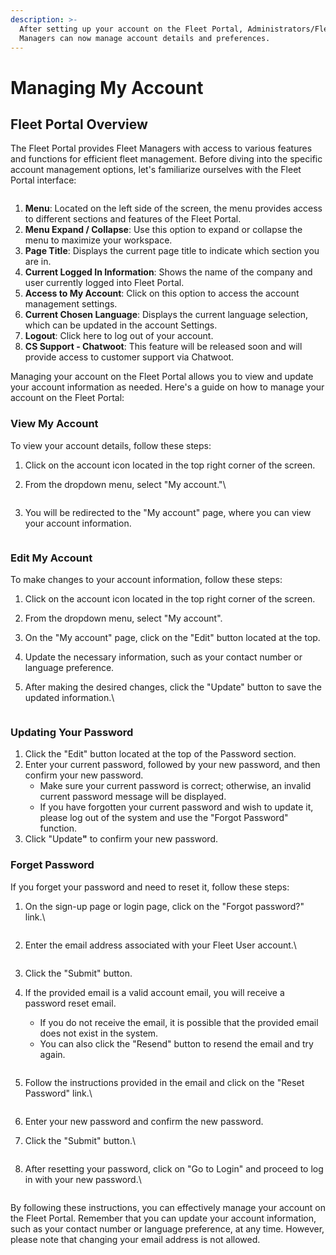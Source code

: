 ```yaml
---
description: >-
  After setting up your account on the Fleet Portal, Administrators/Fleet
  Managers can now manage account details and preferences.
---
```


# Managing My Account

## Fleet Portal Overview

The Fleet Portal provides Fleet Managers with access to various features and functions for efficient fleet management. Before diving into the specific account management options, let's familiarize ourselves with the Fleet Portal interface:

<figure><img src="../.gitbook/assets/Managing My Account_1.png" alt=""><figcaption></figcaption></figure>

1. **Menu**: Located on the left side of the screen, the menu provides access to different sections and features of the Fleet Portal.
2. **Menu Expand / Collapse**: Use this option to expand or collapse the menu to maximize your workspace.
3. **Page Title**: Displays the current page title to indicate which section you are in.
4. **Current Logged In Information**: Shows the name of the company and user currently logged into Fleet Portal.
5. **Access to My Account**: Click on this option to access the account management settings.
6. **Current Chosen Language**: Displays the current language selection, which can be updated in the account Settings.
7. **Logout**: Click here to log out of your account.
8. **CS Support - Chatwoot**: This feature will be released soon and will provide access to customer support via Chatwoot.

Managing your account on the Fleet Portal allows you to view and update your account information as needed. Here's a guide on how to manage your account on the Fleet Portal:

### View My Account

To view your account details, follow these steps:

1. Click on the account icon located in the top right corner of the screen.
2.  From the dropdown menu, select "My account."\


    <figure><img src="../.gitbook/assets/image (41).png" alt=""><figcaption></figcaption></figure>
3.  You will be redirected to the "My account" page, where you can view your account information.

    <figure><img src="../.gitbook/assets/image (42).png" alt=""><figcaption></figcaption></figure>

### Edit My Account

To make changes to your account information, follow these steps:

1. Click on the account icon located in the top right corner of the screen.
2. From the dropdown menu, select "My account".
3. On the "My account" page, click on the "Edit" button located at the top.
4. Update the necessary information, such as your contact number or language preference.
5.  After making the desired changes, click the "Update" button to save the updated information.\


    <figure><img src="../.gitbook/assets/image (44).png" alt=""><figcaption></figcaption></figure>

### Updating Your Password

1. Click the "Edit" button located at the top of the Password section.
2. Enter your current password, followed by your new password, and then confirm your new password.
   * Make sure your current password is correct; otherwise, an invalid current password message will be displayed.
   * If you have forgotten your current password and wish to update it, please log out of the system and use the "Forgot Password" function.
3. Click "Updat&#x65;**"** to confirm your new password.

### Forget Password

If you forget your password and need to reset it, follow these steps:

1.  On the sign-up page or login page, click on the "Forgot password?" link.\


    <figure><img src="../.gitbook/assets/image (45).png" alt=""><figcaption></figcaption></figure>
2.  Enter the email address associated with your Fleet User account.\


    <figure><img src="../.gitbook/assets/image (46).png" alt=""><figcaption></figcaption></figure>
3. Click the "Submit" button.
4.  If the provided email is a valid account email, you will receive a password reset email.

    * If you do not receive the email, it is possible that the provided email does not exist in the system.
    * You can also click the "Resend" button to resend the email and try again.



    <div align="left" data-full-width="false"><figure><img src="../.gitbook/assets/image (47).png" alt=""><figcaption></figcaption></figure></div>


5.  Follow the instructions provided in the email and click on the "Reset Password" link.\


    <figure><img src="../.gitbook/assets/image (48).png" alt=""><figcaption></figcaption></figure>
6. Enter your new password and confirm the new password.
7.  Click the "Submit" button.\


    <figure><img src="../.gitbook/assets/image (49).png" alt=""><figcaption></figcaption></figure>
8.  After resetting your password, click on "Go to Login" and proceed to log in with your new password.\


    <figure><img src="../.gitbook/assets/image (50).png" alt=""><figcaption></figcaption></figure>

By following these instructions, you can effectively manage your account on the Fleet Portal. Remember that you can update your account information, such as your contact number or language preference, at any time. However, please note that changing your email address is not allowed.
